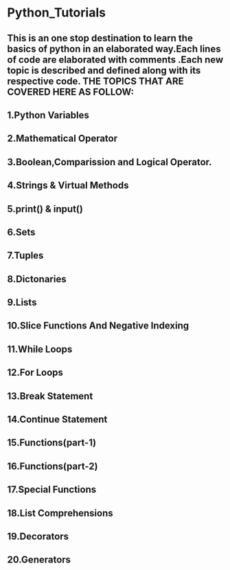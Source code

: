 # Python_Tutorials
This is an one stop destination to learn the basics of python in an elaborated way.Each lines of code are  elaborated with comments .Each new topic is described and defined along with its respective code.
THE TOPICS THAT ARE COVERED HERE AS FOLLOW:
----------------------------------------------------------------------------------------------------------------------------------------

## 1.Python Variables
## 2.Mathematical Operator
## 3.Boolean,Comparission and Logical Operator.
## 4.Strings & Virtual Methods
## 5.print() & input()
## 6.Sets
## 7.Tuples
## 8.Dictonaries
## 9.Lists
## 10.Slice Functions And Negative Indexing
## 11.While Loops
## 12.For Loops
## 13.Break Statement
## 14.Continue Statement
## 15.Functions(part-1)
## 16.Functions(part-2)
## 17.Special Functions
## 18.List Comprehensions
## 19.Decorators
## 20.Generators
